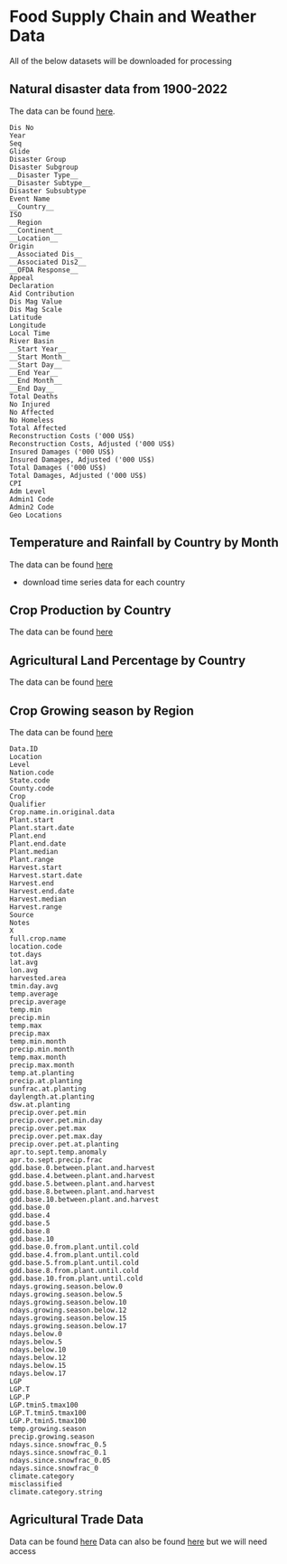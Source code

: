 # Food Supply Chain and Weather Data

All of the below datasets will be downloaded for processing

## Natural disaster data from 1900-2022

The data can be found [here](https://public.emdat.be/).

    Dis No
    Year
    Seq
    Glide
    Disaster Group
    Disaster Subgroup
    __Disaster Type__
    __Disaster Subtype__
    Disaster Subsubtype
    Event Name
    __Country__
    ISO
    __Region
    __Continent__
    __Location__
    Origin
    __Associated Dis__
    __Associated Dis2__
    __OFDA Response__
    Appeal
    Declaration
    Aid Contribution
    Dis Mag Value
    Dis Mag Scale
    Latitude
    Longitude
    Local Time
    River Basin
    __Start Year__
    __Start Month__
    __Start Day__
    __End Year__
    __End Month__
    __End Day__
    Total Deaths
    No Injured
    No Affected
    No Homeless
    Total Affected
    Reconstruction Costs ('000 US$)
    Reconstruction Costs, Adjusted ('000 US$)
    Insured Damages ('000 US$)
    Insured Damages, Adjusted ('000 US$)
    Total Damages ('000 US$)
    Total Damages, Adjusted ('000 US$)
    CPI
    Adm Level
    Admin1 Code
    Admin2 Code
    Geo Locations

## Temperature and Rainfall by Country by Month

The data can be found [here](https://climateknowledgeportal.worldbank.org/download-data)

* download time series data for each country

## Crop Production by Country

The data can be found [here](https://ourworldindata.org/agricultural-production)

## Agricultural Land Percentage by Country

The data can be found [here](https://ourworldindata.org/grapher/share-of-land-area-used-for-agriculture?tab=chart)

## Crop Growing season by Region

The data can be found [here](https://sage.nelson.wisc.edu/data-and-models/datasets/crop-calendar-dataset/)

    Data.ID	
    Location	
    Level	
    Nation.code	
    State.code	
    County.code	
    Crop	
    Qualifier	
    Crop.name.in.original.data	
    Plant.start	
    Plant.start.date	
    Plant.end	
    Plant.end.date	
    Plant.median	
    Plant.range	
    Harvest.start	
    Harvest.start.date	
    Harvest.end	
    Harvest.end.date	
    Harvest.median	
    Harvest.range	
    Source	
    Notes	
    X	
    full.crop.name	
    location.code	
    tot.days	
    lat.avg	
    lon.avg	
    harvested.area	
    tmin.day.avg	
    temp.average	
    precip.average	
    temp.min	
    precip.min	
    temp.max	
    precip.max	
    temp.min.month	
    precip.min.month	
    temp.max.month	
    precip.max.month	
    temp.at.planting	
    precip.at.planting	
    sunfrac.at.planting	
    daylength.at.planting	
    dsw.at.planting	
    precip.over.pet.min	
    precip.over.pet.min.day	
    precip.over.pet.max	
    precip.over.pet.max.day	
    precip.over.pet.at.planting	
    apr.to.sept.temp.anomaly	
    apr.to.sept.precip.frac	
    gdd.base.0.between.plant.and.harvest	
    gdd.base.4.between.plant.and.harvest	
    gdd.base.5.between.plant.and.harvest	
    gdd.base.8.between.plant.and.harvest	
    gdd.base.10.between.plant.and.harvest	
    gdd.base.0	
    gdd.base.4	
    gdd.base.5	
    gdd.base.8	
    gdd.base.10	
    gdd.base.0.from.plant.until.cold	
    gdd.base.4.from.plant.until.cold	
    gdd.base.5.from.plant.until.cold	
    gdd.base.8.from.plant.until.cold	
    gdd.base.10.from.plant.until.cold	
    ndays.growing.season.below.0	
    ndays.growing.season.below.5	
    ndays.growing.season.below.10	
    ndays.growing.season.below.12	
    ndays.growing.season.below.15	
    ndays.growing.season.below.17	
    ndays.below.0	
    ndays.below.5	
    ndays.below.10	
    ndays.below.12	
    ndays.below.15	
    ndays.below.17	
    LGP	
    LGP.T	
    LGP.P	
    LGP.tmin5.tmax100	
    LGP.T.tmin5.tmax100	
    LGP.P.tmin5.tmax100	
    temp.growing.season	
    precip.growing.season	
    ndays.since.snowfrac_0.5	
    ndays.since.snowfrac_0.1	
    ndays.since.snowfrac_0.05	
    ndays.since.snowfrac_0	
    climate.category	
    misclassified	
    climate.category.string

## Agricultural Trade Data

Data can be found [here](https://www.ers.usda.gov/topics/international-markets-u-s-trade/u-s-agricultural-trade/data/)
Data can also be found [here](https://knoema.com/cduhihd/world-exports-and-imports-of-agricultural-products) but we will need access